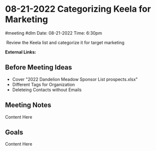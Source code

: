 # 08-21-2022 Categorizing Keela for Marketing
#meeting #dlm
Date: 08-21-2022
Time: 6:30pm

 Review the Keela list and categorize it for target marketing

**External Links:**

## Before Meeting Ideas
* Cover "2022 Dandelion Meadow Sponsor List prospects.xlsx"
 * Different Tags for Organization
 * Deleteing Contacts without Emails

## Meeting Notes
Content Here

## Goals
Content Here